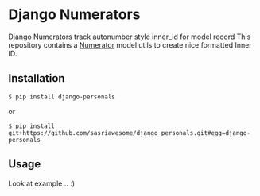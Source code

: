# Django Numerators
Django Numerators track autonumber style inner_id for model record
This repository contains a [Numerator](https://github.com/sasriawesome/django_numerators) model utils to create nice formatted Inner ID.

## Installation
```
$ pip install django-personals
```
or
```
$ pip install git+https://github.com/sasriawesome/django_personals.git#egg=django-personals
```

## Usage
Look at example .. :)
